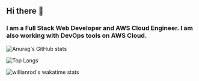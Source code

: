 ## Hi there 👋
### I am a Full Stack Web Developer and AWS Cloud Engineer. I am also working with DevOps tools on AWS Cloud.

![Anurag's GitHub stats](https://github-readme-stats.vercel.app/api?username=nazam1998&show_icons=true&theme=bear)

![Top Langs](https://github-readme-stats.vercel.app/api/top-langs/?username=nazam1998&theme=bear&layout=compact)

![willianrod's wakatime stats](https://github-readme-stats.vercel.app/api/wakatime?username=nazam1998&theme=bear&layout=compact)

<!--
**nazam1998/nazam1998** is a ✨ _special_ ✨ repository because its `README.md` (this file) appears on your GitHub profile.
-->
